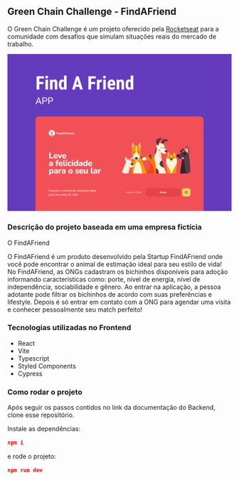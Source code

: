 
## Green Chain Challenge - FindAFriend
O Green Chain Challenge é um projeto oferecido pela <a href="https://www.rocketseat.com.br/">Rocketseat</a> para a comunidade com desafios que simulam situações reais do mercado de trabalho.

![cover](https://github.com/carolferreiradev/gcc-find-a-friend-web/blob/main/public/cover.png)

### Descrição do projeto baseada em uma empresa fictícia

O FindAFriend

O FindAFriend é um produto desenvolvido pela Startup FindAFriend onde você pode encontrar o animal de estimação ideal para seu estilo de vida! 
No FindAFriend, as ONGs cadastram os bichinhos disponíveis para adoção informando características como: porte, nível de energia, nível de independência, sociabilidade e gênero. 
Ao entrar na aplicação, a pessoa adotante pode filtrar os bichinhos de acordo com suas preferências e lifestyle. Depois é só entrar em contato com a ONG para agendar uma visita e conhecer pessoalmente seu match perfeito!

### Tecnologias utilizadas no Frontend
* React
* Vite
* Typescript
* Styled Components
* Cypress

### Como rodar o projeto

Após seguir os passos contidos no link da documentação do Backend, clone esse repositório. 

Instale as dependências:
```json
npm i
```
e rode o projeto:
```json
npm run dev
```
